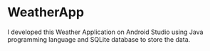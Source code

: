 # WeatherApp
I developed this Weather Application on Android Studio using Java programming language and SQLite database to store the data.
